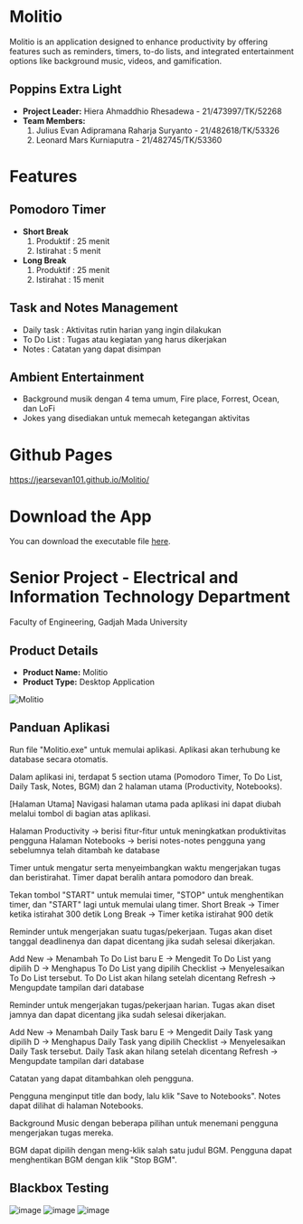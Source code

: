 # Molitio
Molitio is an application designed to enhance productivity by offering features such as reminders, timers, to-do lists, and integrated entertainment options like background music, videos, and gamification.

## Poppins Extra Light
- **Project Leader:** Hiera Ahmaddhio Rhesadewa - 21/473997/TK/52268
- **Team Members:**
  1. Julius Evan Adipramana Raharja Suryanto - 21/482618/TK/53326
  2. Leonard Mars Kurniaputra - 21/482745/TK/53360
     
# Features
## Pomodoro Timer
- **Short Break**
  1. Produktif : 25 menit
  2. Istirahat : 5 menit
- **Long Break**
  1. Produktif : 25 menit
  2. Istirahat : 15 menit
  
## Task and Notes Management
- Daily task : Aktivitas rutin harian yang ingin dilakukan 
- To Do List : Tugas atau kegiatan yang harus dikerjakan 
- Notes : Catatan yang dapat disimpan
  
## Ambient Entertainment
- Background musik dengan 4 tema umum, Fire place, Forrest, Ocean, dan LoFi
- Jokes yang disediakan untuk memecah ketegangan aktivitas
  
# Github Pages
https://jearsevan101.github.io/Molitio/

# Download the App
You can download the executable file [here](https://drive.google.com/file/d/1WafaGBeWaCkGsDNAXs3MBqbqweFoZ_ib/view?usp=sharing).

# Senior Project - Electrical and Information Technology Department
Faculty of Engineering, Gadjah Mada University

## Product Details
- **Product Name:** Molitio
- **Product Type:** Desktop Application

![Molitio](https://github.com/jearsevan101/Molitio/assets/111979263/91b83c47-8196-4c0e-a2ad-137c23a1c8ad)

## Panduan Aplikasi 
Run file "Molitio.exe" untuk memulai aplikasi. Aplikasi akan terhubung ke database secara otomatis. 
 
Dalam aplikasi ini, terdapat 5 section utama (Pomodoro Timer, To Do List, Daily Task, Notes, BGM) dan 2 halaman utama (Productivity, Notebooks). 
 
[Halaman Utama] 
Navigasi halaman utama pada aplikasi ini dapat diubah melalui tombol di bagian atas aplikasi. 
 
Halaman Productivity -> berisi fitur-fitur untuk meningkatkan produktivitas pengguna 
Halaman Notebooks -> berisi notes-notes pengguna yang sebelumnya telah ditambah ke database 
 
<Pomodoro Timer> 
Timer untuk mengatur serta menyeimbangkan waktu mengerjakan tugas dan beristirahat. Timer dapat beralih antara pomodoro dan break. 
 
Tekan tombol "START" untuk memulai timer, "STOP" untuk menghentikan timer, dan "START" lagi untuk memulai ulang timer. 
Short Break -> Timer ketika istirahat 300 detik 
Long Break -> Timer ketika istirahat 900 detik 
 
<To Do List> 
Reminder untuk mengerjakan suatu tugas/pekerjaan. Tugas akan diset tanggal deadlinenya dan dapat dicentang jika sudah selesai dikerjakan. 
 
Add New -> Menambah To Do List baru 
E -> Mengedit To Do List yang dipilih 
D	-> Menghapus To Do List yang dipilih 
Checklist -> Menyelesaikan To Do List tersebut. To Do List akan hilang setelah dicentang Refresh -> Mengupdate tampilan dari database 
 
<Daily Task> 
Reminder untuk mengerjakan tugas/pekerjaan harian. Tugas akan diset jamnya dan dapat dicentang jika sudah selesai dikerjakan. 
 
Add New -> Menambah Daily Task baru 
E	-> Mengedit Daily Task yang dipilih 
D -> Menghapus Daily Task yang dipilih 
Checklist -> Menyelesaikan Daily Task tersebut. Daily Task akan hilang setelah dicentang Refresh -> Mengupdate tampilan dari database 
 
<Notes> 
Catatan yang dapat ditambahkan oleh pengguna. 
 
Pengguna menginput title dan body, lalu klik "Save to Notebooks". Notes dapat dilihat di halaman Notebooks. 
 
<BGM> 
Background Music dengan beberapa pilihan untuk menemani pengguna mengerjakan tugas mereka. 
 
BGM dapat dipilih dengan meng-klik salah satu judul BGM. Pengguna dapat menghentikan BGM dengan klik "Stop BGM". 

## Blackbox Testing 
![image](https://github.com/jearsevan101/Molitio/assets/111979263/36075a43-587c-4fba-a661-083debe193fa)
![image](https://github.com/jearsevan101/Molitio/assets/111979263/5a1083c6-4fb7-46a9-a3bd-80b030bab3a4)
![image](https://github.com/jearsevan101/Molitio/assets/111979263/8f5299d3-ffe9-4fef-a3ec-a68dce142664)





